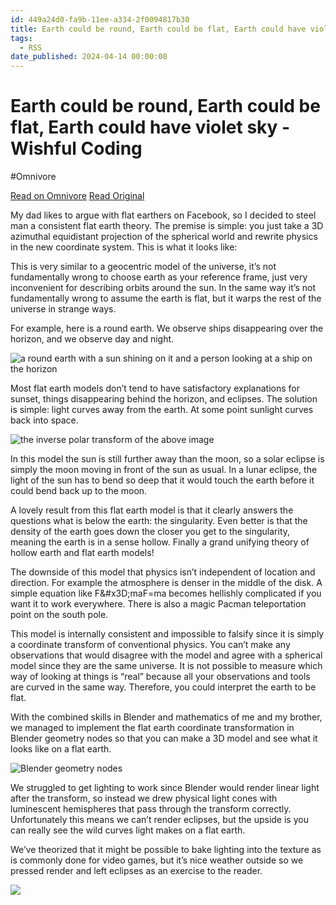 ```yaml
---
id: 449a24d0-fa9b-11ee-a334-2f0094817b30
title: Earth could be round, Earth could be flat, Earth could have violet sky - Wishful Coding
tags:
  - RSS
date_published: 2024-04-14 00:00:00
---
```


# Earth could be round, Earth could be flat, Earth could have violet sky - Wishful Coding
#Omnivore

[Read on Omnivore](https://omnivore.app/me/earth-could-be-round-earth-could-be-flat-earth-could-have-violet-18ede3d0ee2)
[Read Original](http://pepijndevos.nl/2024/04/14/earth-could-be-round-earth-could-be-flat.html)



My dad likes to argue with flat earthers on Facebook, so I decided to steel man a consistent flat earth theory. The premise is simple: you just take a 3D azimuthal equidistant projection of the spherical world and rewrite physics in the new coordinate system. This is what it looks like:

This is very similar to a geocentric model of the universe, it’s not fundamentally wrong to choose earth as your reference frame, just very inconvenient for describing orbits around the sun. In the same way it’s not fundamentally wrong to assume the earth is flat, but it warps the rest of the universe in strange ways.

For example, here is a round earth. We observe ships disappearing over the horizon, and we observe day and night.

![a round earth with a sun shining on it and a person looking at a ship on the horizon](https:&#x2F;&#x2F;proxy-prod.omnivore-image-cache.app&#x2F;0x0,snq0EUTapsOgor4BSq70GcW56PprYBs4xuWyX6CcntRs&#x2F;http:&#x2F;&#x2F;pepijndevos.nl&#x2F;images&#x2F;flatearth&#x2F;roundearth.png)

Most flat earth models don’t tend to have satisfactory explanations for sunset, things disappearing behind the horizon, and eclipses. The solution is simple: light curves away from the earth. At some point sunlight curves back into space.

![the inverse polar transform of the above image](https:&#x2F;&#x2F;proxy-prod.omnivore-image-cache.app&#x2F;0x0,sdDuEGdUEcWrszXO0GSdsls1SSR7OxPxjDOcL01Rqn_E&#x2F;http:&#x2F;&#x2F;pepijndevos.nl&#x2F;images&#x2F;flatearth&#x2F;flatearth.png)

In this model the sun is still further away than the moon, so a solar eclipse is simply the moon moving in front of the sun as usual. In a lunar eclipse, the light of the sun has to bend so deep that it would touch the earth before it could bend back up to the moon.

A lovely result from this flat earth model is that it clearly answers the questions what is below the earth: the singularity. Even better is that the density of the earth goes down the closer you get to the singularity, meaning the earth is in a sense hollow. Finally a grand unifying theory of hollow earth and flat earth models!

The downside of this model that physics isn’t independent of location and direction. For example the atmosphere is denser in the middle of the disk. A simple equation like F\&#x3D;maF&#x3D;ma becomes hellishly complicated if you want it to work everywhere. There is also a magic Pacman teleportation point on the south pole.

This model is internally consistent and impossible to falsify since it is simply a coordinate transform of conventional physics. You can’t make any observations that would disagree with the model and agree with a spherical model since they are the same universe. It is not possible to measure which way of looking at things is “real” because all your observations and tools are curved in the same way. Therefore, you could interpret the earth to be flat.

With the combined skills in Blender and mathematics of me and my brother, we managed to implement the flat earth coordinate transformation in Blender geometry nodes so that you can make a 3D model and see what it looks like on a flat earth.

![Blender geometry nodes](https:&#x2F;&#x2F;proxy-prod.omnivore-image-cache.app&#x2F;0x0,sN6Jurk7xBhIpKTdacEkX33c2vVWgaTZJJYHDLKt6Ap4&#x2F;http:&#x2F;&#x2F;pepijndevos.nl&#x2F;images&#x2F;flatearth&#x2F;geometry.png)

We struggled to get lighting to work since Blender would render linear light after the transform, so instead we drew physical light cones with luminescent hemispheres that pass through the transform correctly. Unfortunately this means we can’t render eclipses, but the upside is you can really see the wild curves light makes on a flat earth.

We’ve theorized that it might be possible to bake lighting into the texture as is commonly done for video games, but it’s nice weather outside so we pressed render and left eclipses as an exercise to the reader.

![](https:&#x2F;&#x2F;proxy-prod.omnivore-image-cache.app&#x2F;0x0,s63lpd7vyK1HCC7XFFrmGP5EcMeRte4tzIBXNeKIBEbA&#x2F;http:&#x2F;&#x2F;pepijndevos.nl&#x2F;style&#x2F;sep.png) 